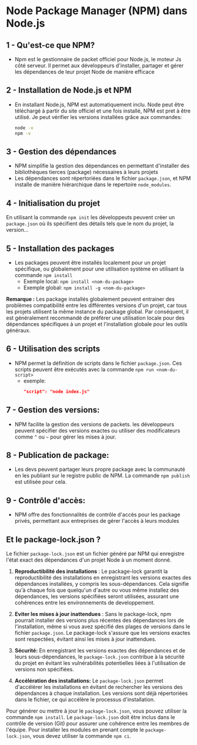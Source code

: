 # Node Package Manager (NPM) dans Node.js

## 1 - Qu'est-ce que NPM?
- Npm est le gestionnaire de packet officiel pour Node.js, le moteur Js côté serveur. Il permet aux développeurs d'installer, partager et gérer les dépendances de leur projet Node de manière efficace

## 2 - Installation de Node.js et NPM
- En installant Node.js, NPM est automatiquement inclu. Node peut être téléchargé à partir du site officiel et une fois installé, NPM est pret à être utilisé.
Je peut vérifier les versions installées grâce aux commandes:
    ```cmd
    node -v
    npm -v
    ```

## 3 - Gestion des dépendances
- NPM simplifie la gestion des dépendances en permettant d'installer des bibliothèques tierces (package) nécessaires à leurs projets
- Les dépendances sont répertoriées dans le fichier `package.json`, et NPM installe de manière hiérarchique dans le repertoire `node_modules`.

## 4 - Initialisation du projet
En utilisant la commande `npm init` les développeuts peuvent créer un `package.json` où ils spécifient des détails tels que le nom du projet, la version... 

## 5 - Installation des packages
- Les packages peuvent être installés localement pour un projet spécifique, ou globalement pour une utilisation système en utilisant la commande `npm install`
    - Exemple local: `npm install <nom-du-package>` 
    - Exemple global: `npm install -g <nom-du-package>`

**Remarque :** Les package installés globalement peuvent entrainer des problèmes compatibilité entre les différentes versions d'un projet, car tous les projets utilisent la même instance du package global. Par conséquent, il est généralement recommandé de préférer une utilisation locale pour des dépendances spécifiques à un projet et l'installation globale pour les outils généraux.

## 6 - Utilisation des scripts
- NPM permet la définition de scripts dans le fichier `package.json`. Ces scripts peuvent être exécutés avec la commande `npm run <nom-du-script>`
    - exemple: 
        ```json
        "script": "node index.js"
        ```

## 7 - Gestion des versions:
- NPM facilite la gestion des versions de packets. les développeurs peuvent spécifier des versions exactes ou utiliser des modificateurs comme `^` ou `~` pour gérer les mises à jour.

## 8 - Publication de package:
- Les devs peuvent partager leurs propre package avec la communauté en les publiant sur le registre public de NPM. La commande `npm publish` est utilisée pour cela.

## 9 - Contrôle d'accès:
- NPM offre des fonctionnalités de contrôle d'accès pour les package privés, permettant aux entreprises de gérer l'accès à leurs modules

## Et le package-lock.json ?
Le fichier `package-lock.json` est un fichier généré par NPM qui enregistre l'état exact des dépendances d'un projet Node à un moment donné.

1. **Reproductibilité des installations** : Le package-lock garantit la reproductibilité des installations en enregistrant les versions exactes des dépendances installées, y compris les sous-dépendances.
Cela signifie qu'à chaque fois que quelqu'un d'autre ou vous même installez des dépendances, les versions spécifiées seront utilisées, assurant une cohérences entre les environnements de developpement.

2. **Eviter les mises à jour inattendues** : Sans le package-lock, npm pourrait installer des versions plus récentes des dépendances lors de l'installation, même si vous avez spécifié des plages de versions dans le fichier `package.json`. Le package-lock s'assure que les versions exactes sont respectées, évitant ainsi les mises à jour inattendues.

3. **Sécurité:** En enregistrant les versions exactes des dépendances et de leurs sous-dépendances, le `package-lock.json` contribue à la sécurité du projet en évitant les vulnérabilités potentielles liées à l'utilisation de versions non spécifiées.

4. **Accélération des installations:** Le `package-lock.json` permet d'accélérer les installations en évitant de rechercher les versions des dépendances à chaque installation. Les versions sont déjà répertoriées dans le fichier, ce qui accélère le processus d'installation.

Pour générer ou mettre à jour le `package-lock.json`, vous pouvez utiliser la commande `npm install`. Le `package-lock.json` doit être inclus dans le contrôle de version (Git) pour assurer une cohérence entre les membres de l'équipe.
Pour installer les modules en prenant compte le `package-lock.json`, vous devez utiliser la commande `npm ci`.